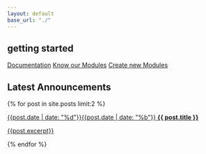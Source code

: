 ```yaml
---
layout: default
base_url: "./"
---
```


## getting started

<div id="intro"></div>

[Documentation][Documentation]
[Know our Modules][Know our Modules]
[Create new Modules][Create new Modules]

## Latest Announcements
{% for post in site.posts limit:2 %}
<article>
	<a href="{{ post.url }}">
	<time pubdate datetime="{{ post.date }}" class="one columns alpha"><span>{{post.date | date: "%d"}}</span><span>{{post.date | date: "%b"}}</span></time>
	<strong>{{ post.title }}</strong>
	<p>{{post.excerpt}}</p>
</a>
</article>
{% endfor %}

[Documentation]: http://confluence.fenixedu.org
[Know our Modules]: /dev/sub-projects/
[Create new Modules]: /dev/tutorials/create-your-own-application/

